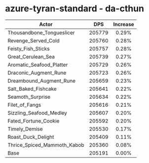 # azure-tyran-standard - da-cthun
| Actor | DPS | Increase |
|---|:---:|:---:|
|Thousandbone_Tongueslicer|205779|0.29%|
|Revenge_Served_Cold|205760|0.28%|
|Feisty_Fish_Sticks|205757|0.28%|
|Great_Cerulean_Sea|205739|0.27%|
|Aromatic_Seafood_Platter|205729|0.26%|
|Draconic_Augment_Rune|205723|0.26%|
|Dreambound_Augment_Rune|205659|0.23%|
|Salt_Baked_Fishcake|205641|0.22%|
|Seamoth_Surprise|205634|0.22%|
|Filet_of_Fangs|205616|0.21%|
|Sizzling_Seafood_Medley|205607|0.20%|
|Fated_Fortune_Cookie|205592|0.20%|
|Timely_Demise|205530|0.17%|
|Roast_Duck_Delight|205409|0.11%|
|Thrice_Spiced_Mammoth_Kabob|205360|0.08%|
|Base|205191|0.00%|
